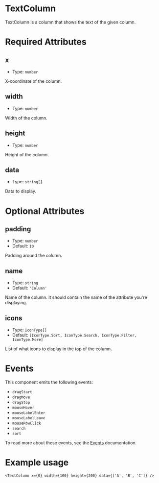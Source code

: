 # TextColumn

TextColumn is a column that shows the text of the given column.

# Required Attributes

## x

- Type: `number`

X-coordinate of the column.

## width

- Type: `number`

Width of the column.

## height

- Type: `number`

Height of the column.

## data

- Type: `string[]`

Data to display.

# Optional Attributes

## padding

- Type: `number`
- Default: `10`

Padding around the column.

## name

- Type: `string`
- Default: `'Column'`

Name of the column. It should contain the name of the attribute you're displaying.

## icons

- Type: `IconType[]`
- Default: `[IconType.Sort, IconType.Search, IconType.Filter, IconType.More]`

List of what icons to display in the top of the column.

# Events

This component emits the following events:

- `dragStart`
- `dragMove`
- `dragStop`
- `mouseHover`
- `mouseLabelEnter`
- `mouseLabelLeave`
- `mouseRowClick`
- `search`
- `sort`

To read more about these events, see the [Events](../utils/events.md) documentation.

# Example usage

```svelte
<TextColumn x={0} width={100} height={200} data={['A', 'B', 'C']} />
```
